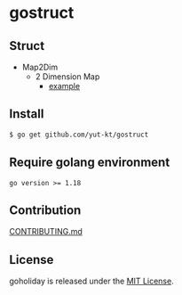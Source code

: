 # gostruct

## Struct
- Map2Dim
  - 2 Dimension Map
    - [example](map_example_test.go)

## Install
```bash
$ go get github.com/yut-kt/gostruct
```

## Require golang environment
```
go version >= 1.18
```

## Contribution
[CONTRIBUTING.md](docs/CONTRIBUTING.md)

## License
goholiday is released under the [MIT License](LICENSE).
